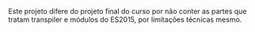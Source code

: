 Este projeto difere do projeto final do curso por não conter as partes que tratam transpiler e módulos do ES2015, por limitações técnicas mesmo.